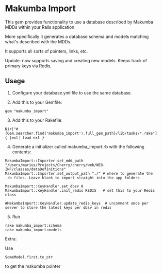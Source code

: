 Makumba Import
===

This gem provides functionality to use a database described by Makumba MDDs within your Rails application.

More specifically it generates a database schema and models matching what's described with the MDDs.

It supports all sorts of pointers, links, etc.

Update: now supports saving and creating new models. Keeps track of primary keys via Redis.


Usage
---

1. Configure your database.yml file to use the same database.

2. Add this to your Gemfile:

```
gem "makumba_import"
```

3. Add this to your Rakefile:

```
Dir["#{Gem.searcher.find('makumba_import').full_gem_path}/lib/tasks/*.rake"].each { |ext| load ext }
```

4. Generate a initializer called makumba_import.rb with the following contents:

```
MakumbaImport::Importer.set_mdd_path "/Users/marius/Projects/Cherry/cherry/web/WEB-INF/classes/dataDefinitions"
MakumbaImport::Importer.set_output_path "./" # where to generate the .rb files. Leave blank to import straight into the app folders

MakumbaImport::KeyHandler.set_dbsv 0
MakumbaImport::KeyHandler.init_redis REDIS   # set this to your Redis class

#MakumbaImport::KeyHandler.update_redis_keys  # uncomment once per server to store the latest keys per dbsv in redis
```

5. Run 

```
rake makumba_import:schema
rake makumba_import:models
```

Extra:

Use

```
SomeModel.first.to_ptr
```

to get the makumba pointer
